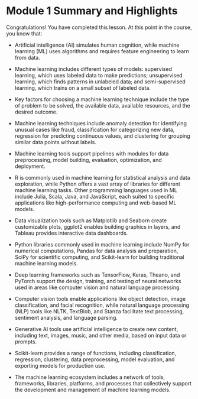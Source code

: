 # Module 1 Summary and Highlights
Congratulations! You have completed this lesson. At this point in the course, you know that: 
- Artificial intelligence (AI) simulates human cognition, while machine learning (ML) uses algorithms and requires feature engineering to learn from data.
- Machine learning includes different types of models: supervised learning, which uses labeled data to make predictions; unsupervised learning, which finds patterns in unlabeled data; and semi-supervised learning, which trains on a small subset of labeled data.
- Key factors for choosing a machine learning technique include the type of problem to be solved, the available data, available resources, and the desired outcome.

- Machine learning techniques include anomaly detection for identifying unusual cases like fraud, classification for categorizing new data, regression for predicting continuous values, and clustering for grouping similar data points without labels.

- Machine learning tools support pipelines with modules for data preprocessing, model building, evaluation, optimization, and deployment.

- R is commonly used in machine learning for statistical analysis and data exploration, while Python offers a vast array of libraries for different machine learning tasks. Other programming languages used in ML include Julia, Scala, Java, and JavaScript, each suited to specific applications like high-performance computing and web-based ML models.

- Data visualization tools such as Matplotlib and Seaborn create customizable plots, ggplot2 enables building graphics in layers, and Tableau provides interactive data dashboards.

- Python libraries commonly used in machine learning include NumPy for numerical computations, Pandas for data analysis and preparation, SciPy for scientific computing, and Scikit-learn for building traditional machine learning models.

- Deep learning frameworks such as TensorFlow, Keras, Theano, and PyTorch support the design, training, and testing of neural networks used in areas like computer vision and natural language processing.

- Computer vision tools enable applications like object detection, image classification, and facial recognition, while natural language processing (NLP) tools like NLTK, TextBlob, and Stanza facilitate text processing, sentiment analysis, and language parsing.

- Generative AI tools use artificial intelligence to create new content, including text, images, music, and other media, based on input data or prompts.

- Scikit-learn provides a range of functions, including classification, regression, clustering, data preprocessing, model evaluation, and exporting models for production use.

- The machine learning ecosystem includes a network of tools, frameworks, libraries, platforms, and processes that collectively support the development and management of machine learning models.

